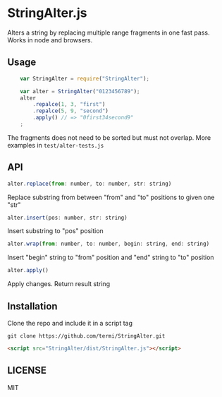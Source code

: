 # StringAlter.js
Alters a string by replacing multiple range fragments in one fast pass.
Works in node and browsers.



## Usage
```javascript
    var StringAlter = require("StringAlter");

    var alter = StringAlter("0123456789");
    alter
    	.repalce(1, 3, "first")
    	.repalce(5, 9, "second")
    	.apply() // => "0first34second9"
    ;
```

The fragments does not need to be sorted but must not overlap. More examples in `test/alter-tests.js`

## API

```javascript
alter.replace(from: number, to: number, str: string)
```
Replace substring from between "from" and "to" positions to given one "str"

```javascript
alter.insert(pos: number, str: string)
```
Insert substring to "pos" position

```javascript
alter.wrap(from: number, to: number, begin: string, end: string)
```
Insert "begin" string to "from" position and "end" string to "to" position

```javascript
alter.apply()
```
Apply changes. Return result string


## Installation

Clone the repo and include it in a script tag

    git clone https://github.com/termi/StringAlter.git

```html
<script src="StringAlter/dist/StringAlter.js"></script>
```

## LICENSE

MIT

